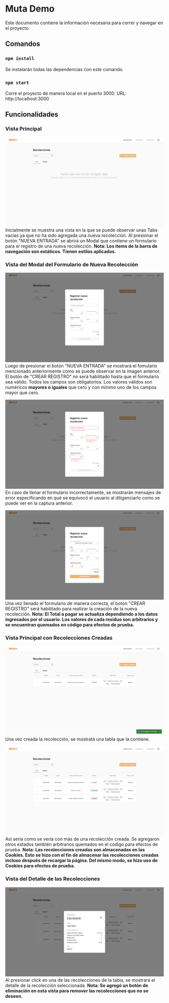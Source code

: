 # Muta Demo

Este documento contiene la información necesaria para correr y navegar en el proyecto.

## Comandos

### `npm install`

Se instalarán todas las dependencias con este comando.

### `npm start`

Corre el proyecto de manera local en el puerto 3000. URL: http://localhost:3000

## Funcionalidades

### Vista Principal

![VISTA1!](./muta-demo-preview/1.png)
Inicialmente se muestra una vista en la que se puede observar unas Tabs vacías ya que no ha sido agregada una nueva recolección. Al presionar el botón "NUEVA ENTRADA" se abrirá un Modal que contiene un formulario para el registro de una nueva recolección.
**Nota: Los items de la barra de navegación son estáticos. Tienen estilos aplicados.**

### Vista del Modal del Formulario de Nueva Recolección

![VISTA2!](./muta-demo-preview/2.png)
Luego de presionar el botón "NUEVA ENTRADA" se mostrará el fomulario mencionado anteriormente como se puede observar en la imagen anterior. El botón de "CREAR REGISTRO" no será habilitado hasta que el formulario sea válido. Todos los campos son obligatorios. Los valores válidos son numéricos **mayores o iguales** que cero y con mínimo uno de los campos mayor que cero.

![VISTA3!](./muta-demo-preview/3.png)
En caso de llenar el formulario incorrectamente, se mostrarán mensajes de error especificando en qué se equivocó el usuario al diligenciarlo como se puede ver en la captura anterior.

![VISTA4!](./muta-demo-preview/4.png)
Una vez llenado el formulario de manera correcta, el botón "CREAR REGISTRO" será habilitado para realizar la creación de la nueva recolección.
**Nota: El Total a pagar se actualiza dependiendo a los datos ingresados por el usuario. Los valores de cada residuo son arbitrarios y se encuentran quemados en código para efectos de prueba.**

### Vista Principal con Recolecciones Creadas

![VISTA5!](./muta-demo-preview/5.png)
Una vez creada la recolección, se mostratá una tabla que la contiene.

![VISTA6!](./muta-demo-preview/6.png)
Así sería como se vería con más de una recolección creada. Se agregaron otros estados también arbitrarios quemados en el código para efectos de prueba.
**Nota: Las recolecciones creadas son almacenadas en las Cookies. Esto se hizo con el fin de almacenar las recolecciones creadas incluso después de recargar la página. Del mismo modo, se hizo uso de Cookies para efectos de prueba.**

### Vista del Detalle de las Recolecciones

![VISTA7!](./muta-demo-preview/7.png)
Al presionar click en una de las recolecciones de la tabla, se mostrará el detalle de la recolección seleccionada.
**Nota: Se agregó un botón de eliminación en esta vista para remover las recolecciones que no se deseen.**
